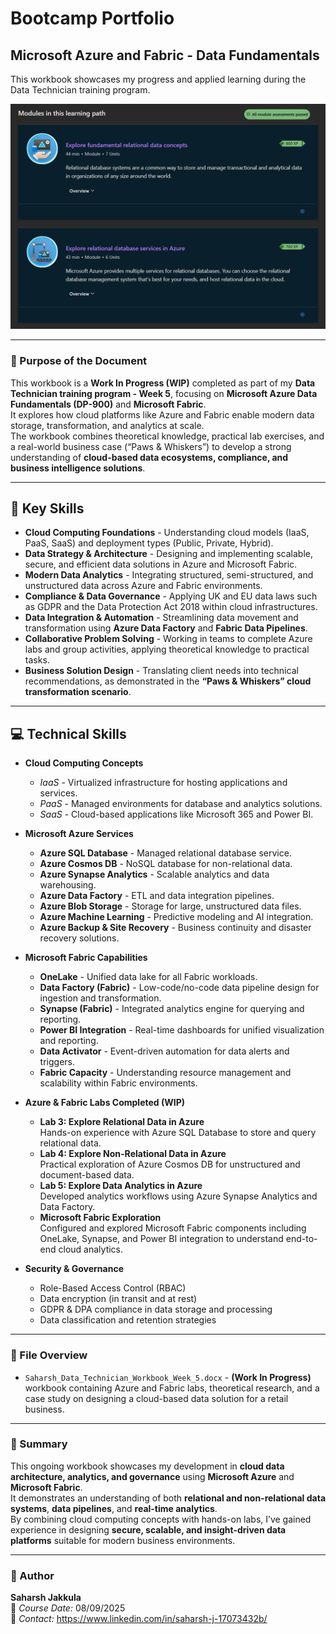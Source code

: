 # Bootcamp Portfolio
## Microsoft Azure and Fabric - Data Fundamentals


This workbook showcases my progress and applied learning during the Data Technician training program.

![](Azure1.png)

---

### 🎯 Purpose of the Document
This workbook is a **Work In Progress (WIP)** completed as part of my **Data Technician training program - Week 5**, focusing on **Microsoft Azure Data Fundamentals (DP-900)** and **Microsoft Fabric**.  
It explores how cloud platforms like Azure and Fabric enable modern data storage, transformation, and analytics at scale.  
The workbook combines theoretical knowledge, practical lab exercises, and a real-world business case (“Paws & Whiskers”) to develop a strong understanding of **cloud-based data ecosystems, compliance, and business intelligence solutions**.

---

## 🧠 Key Skills
- **Cloud Computing Foundations** - Understanding cloud models (IaaS, PaaS, SaaS) and deployment types (Public, Private, Hybrid).  
- **Data Strategy & Architecture** - Designing and implementing scalable, secure, and efficient data solutions in Azure and Microsoft Fabric.  
- **Modern Data Analytics** - Integrating structured, semi-structured, and unstructured data across Azure and Fabric environments.  
- **Compliance & Data Governance** - Applying UK and EU data laws such as GDPR and the Data Protection Act 2018 within cloud infrastructures.  
- **Data Integration & Automation** - Streamlining data movement and transformation using **Azure Data Factory** and **Fabric Data Pipelines**.  
- **Collaborative Problem Solving** - Working in teams to complete Azure labs and group activities, applying theoretical knowledge to practical tasks.  
- **Business Solution Design** - Translating client needs into technical recommendations, as demonstrated in the **“Paws & Whiskers” cloud transformation scenario**.

---

## 💻 Technical Skills
- **Cloud Computing Concepts**
  - *IaaS* - Virtualized infrastructure for hosting applications and services.  
  - *PaaS* - Managed environments for database and analytics solutions.  
  - *SaaS* - Cloud-based applications like Microsoft 365 and Power BI.  

- **Microsoft Azure Services**
  - **Azure SQL Database** - Managed relational database service.  
  - **Azure Cosmos DB** - NoSQL database for non-relational data.  
  - **Azure Synapse Analytics** - Scalable analytics and data warehousing.  
  - **Azure Data Factory** - ETL and data integration pipelines.  
  - **Azure Blob Storage** - Storage for large, unstructured data files.  
  - **Azure Machine Learning** - Predictive modeling and AI integration.  
  - **Azure Backup & Site Recovery** - Business continuity and disaster recovery solutions.  

- **Microsoft Fabric Capabilities**
  - **OneLake** - Unified data lake for all Fabric workloads.  
  - **Data Factory (Fabric)** - Low-code/no-code data pipeline design for ingestion and transformation.  
  - **Synapse (Fabric)** - Integrated analytics engine for querying and reporting.  
  - **Power BI Integration** - Real-time dashboards for unified visualization and reporting.  
  - **Data Activator** - Event-driven automation for data alerts and triggers.  
  - **Fabric Capacity** - Understanding resource management and scalability within Fabric environments.  

- **Azure & Fabric Labs Completed (WIP)**
  - **Lab 3: Explore Relational Data in Azure**  
    Hands-on experience with Azure SQL Database to store and query relational data.  
  - **Lab 4: Explore Non-Relational Data in Azure**  
    Practical exploration of Azure Cosmos DB for unstructured and document-based data.  
  - **Lab 5: Explore Data Analytics in Azure**  
    Developed analytics workflows using Azure Synapse Analytics and Data Factory.  
  - **Microsoft Fabric Exploration**  
    Configured and explored Microsoft Fabric components including OneLake, Synapse, and Power BI integration to understand end-to-end cloud analytics.

- **Security & Governance**
  - Role-Based Access Control (RBAC)  
  - Data encryption (in transit and at rest)  
  - GDPR & DPA compliance in data storage and processing  
  - Data classification and retention strategies  

---

### 📂 File Overview
- `Saharsh_Data_Technician_Workbook_Week_5.docx` - **(Work In Progress)** workbook containing Azure and Fabric labs, theoretical research, and a case study on designing a cloud-based data solution for a retail business.

---

### 🧾 Summary
This ongoing workbook showcases my development in **cloud data architecture, analytics, and governance** using **Microsoft Azure** and **Microsoft Fabric**.  
It demonstrates an understanding of both **relational and non-relational data systems**, **data pipelines**, and **real-time analytics**.  
By combining cloud computing concepts with hands-on labs, I’ve gained experience in designing **secure, scalable, and insight-driven data platforms** suitable for modern business environments.

---

### 👤 Author
**Saharsh Jakkula**  
📅 *Course Date:* 08/09/2025  
📧 *Contact:* https://www.linkedin.com/in/saharsh-j-17073432b/
